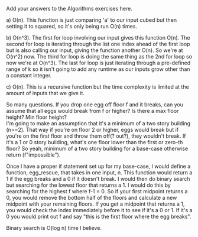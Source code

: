 Add your answers to the Algorithms exercises here.

a) O(n). This function is just comparing 'a' to our input cubed but then setting it to squared, so it's only being run O(n) times.

b) O(n^3). The first for loop involving our input gives this function O(n). The second for loop is iterating through the list one index ahead of the first loop but is also calling our input, giving the function another O(n). So we're at O(n^2) now. The third for loop is doing the same thing as the 2nd for loop so now we're at O(n^3). The last for loop is just iterating through a pre-defined range of k so it isn't going to add any runtime as our inputs grow other than a constant integer.

c) O(n). This is a recursive function but the time complexity is limited at the amount of inputs that we give it.

So many questions. If you drop one egg off floor f and it breaks, can you assume that all eggs would break from f or higher? Is there a max floor height? Min floor height?  
I'm going to make an assumption that it's a minimum of a two story building (n>=2). That way if you're on floor 2 or higher, eggs would break but if you're on the first floor and throw them off(? out?), they wouldn't break. If it's a 1 or 0 story building, what's one floor lower than the first or zero-th floor? So yeah, minimum of a two story building for a base-case otherwise return (f"impossible").

Once I have a proper if statement set up for my base-case, I would define a function, egg_rescue, that takes in one input, n. This function would return a 1 if the egg breaks and a 0 if it doesn't break. I would then do binary search but searching for the lowest floor that returns a 1. I would do this by searching for the highest f where f-1 = 0. So if your first midpoint returns a 0, you would remove the bottom half of the floors and calculate a new midpoint with your remaining floors. If you get a midpoint that returns a 1, you would check the index immediately before it to see if it's a 0 or 1. If it's a 0 you would print out f and say "this is the first floor where the egg breaks".

Binary search is O(log n) time I believe.
